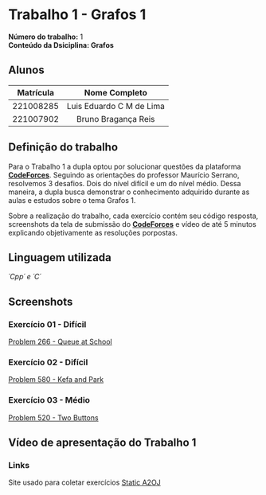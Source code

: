 # Trabalho 1 - Grafos 1

**Número do trabalho:** 1 <br>
**Conteúdo da Dsiciplina: Grafos**

## Alunos

| Matrícula |        Nome Completo       |
|:---------:|:-------------:|
| 221008285 | Luis Eduardo C M de Lima |
| 221007902 | Bruno Bragança Reis |

## Definição do trabalho

Para o Trabalho 1 a dupla optou por solucionar questões da plataforma **[CodeForces](https://codeforces.com/)**. Seguindo as orientações do professor Maurício Serrano, resolvemos 3 desafios. Dois do nível difícil e um do nível médio. Dessa maneira, a dupla busca demonstrar o conhecimento adquirido durante as aulas e estudos sobre o tema Grafos 1.

Sobre a realização do trabalho, cada exercício contém seu código resposta, screenshots da tela de submissão do **[CodeForces](https://codeforces.com/)** e vídeo de até 5 minutos explicando objetivamente as resoluções porpostas.

## Linguagem utilizada
*´Cpp´ e ´C´* 

## Screenshots

### Exercício 01 - Difícil
[Problem 266 - Queue at School](https://codeforces.com/problemset/problem/266/B)

### Exercício 02 - Difícil
[Problem 580 - Kefa and Park](https://codeforces.com/problemset/problem/580/C)

### Exercício 03 - Médio
[Problem 520 - Two Buttons](https://codeforces.com/problemset/problem/520/B)

<!-- Nao ordenei por dificuldade, seria legal fazermos mais que só 3-->
## Vídeo de apresentação do Trabalho 1


### Links
Site usado para coletar exercícios
[Static A2OJ](https://a2oj.netlify.app/dfs%20&%20bfs%20&%20dijkstra)
